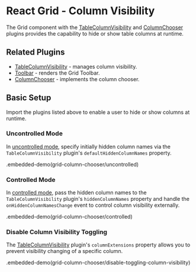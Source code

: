 # React Grid - Column Visibility

The Grid component with the [TableColumnVisibility](../reference/table-column-visibility.md) and [ColumnChooser](../reference/column-chooser.md) plugins provides the capability to hide or show table columns at runtime.

## Related Plugins

- [TableColumnVisibility](../reference/table-column-visibility.md) - manages column visibility.
- [Toolbar](../reference/toolbar.md) - renders the Grid Toolbar.
- [ColumnChooser](../reference/column-chooser.md) - implements the column chooser.

## Basic Setup

Import the plugins listed above to enable a user to hide or show columns at runtime.

### Uncontrolled Mode

In [uncontrolled mode](controlled-and-uncontrolled-modes.md#uncontrolled-mode), specify initially hidden column names via the `TableColumnVisibility` plugin's `defaultHiddenColumnNames` property.

.embedded-demo(grid-column-chooser/uncontrolled)

### Controlled Mode

In [controlled mode](controlled-and-uncontrolled-modes.md#controlled-mode), pass the hidden column names to the `TableColumnVisibility` plugin's `hiddenColumnNames` property and handle the `onHiddenColumnNamesChange` event to control column visibility externally.

.embedded-demo(grid-column-chooser/controlled)

### Disable Column Visibility Toggling

The [TableColumnVisibility](../reference/table-column-visibility.md) plugin's `columnExtensions` property allows you to prevent visibility changing of a specific column.

.embedded-demo(grid-column-chooser/disable-toggling-column-visibility)
